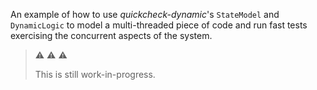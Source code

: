 An example of how to use _quickcheck-dynamic_'s `StateModel` and `DynamicLogic` to model a multi-threaded piece of code and run fast tests exercising the concurrent aspects of the system.

> :warning: :warning: :warning:
>
> This is still work-in-progress.
